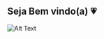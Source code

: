 ## Seja Bem vindo(a) 💗

![Alt Text](https://media.giphy.com/media/fX5cZemSfX1cMZYuUJ/giphy.gif)
<!--
**juliaturubia/juliaturubia** is a ✨ _special_ ✨ repository because its `README.md` (this file) appears on your GitHub profile.

Here are some ideas to get you started:

- 🔭 I’m currently working on ...
- 🌱 I’m currently learning ...
- 👯 I’m looking to collaborate on ...
- 🤔 I’m looking for help with ...
- 💬 Ask me about ...
- 📫 How to reach me: ...
- 😄 Pronouns: ...
- ⚡ Fun fact: ...
-->
